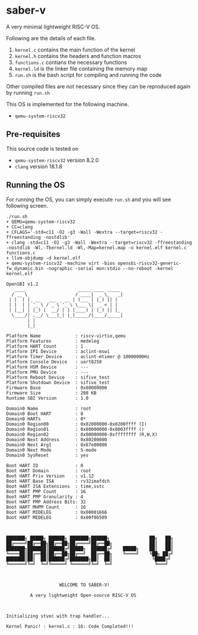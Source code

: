 # saber-v

A very minimal lightweight RISC-V OS.

Following are the details of each file.

1. `kernel.c` contains the main function of the kernel
2. `kernel.h` contains the headers and function macros
3. `functions.c` contians the necessary functions
4. `kernel.ld` is the linker file containing the memory map
5. `run.sh` is the bash script for compiling and running the code

Other compiled files are not necessary since they can be reproduced again by running `run.sh`

This OS is implemented for the following machine.

- `qemu-system-riscv32`

## Pre-requisites

This source code is tested on 

- `qemu-system-riscv32` version 8.2.0 
- `clang` version 18.1.8

## Running the OS

For running the OS, you can simply execute `run.sh` and you will see following screen.

```
./run.sh
+ QEMU=qemu-system-riscv32
+ CC=clang
+ CFLAGS='-std=c11 -O2 -g3 -Wall -Wextra --target=riscv32 -ffreestanding -nostdlib'
+ clang -std=c11 -O2 -g3 -Wall -Wextra --target=riscv32 -ffreestanding -nostdlib -Wl,-Tkernel.ld -Wl,-Map=kernel.map -o kernel.elf kernel.c functions.c
+ llvm-objdump -d kernel.elf
+ qemu-system-riscv32 -machine virt -bios opensbi-riscv32-generic-fw_dynamic.bin -nographic -serial mon:stdio --no-reboot -kernel kernel.elf

OpenSBI v1.2
   ____                    _____ ____ _____
  / __ \                  / ____|  _ \_   _|
 | |  | |_ __   ___ _ __ | (___ | |_) || |
 | |  | | '_ \ / _ \ '_ \ \___ \|  _ < | |
 | |__| | |_) |  __/ | | |____) | |_) || |_
  \____/| .__/ \___|_| |_|_____/|____/_____|
        | |
        |_|

Platform Name             : riscv-virtio,qemu
Platform Features         : medeleg
Platform HART Count       : 1
Platform IPI Device       : aclint-mswi
Platform Timer Device     : aclint-mtimer @ 10000000Hz
Platform Console Device   : uart8250
Platform HSM Device       : ---
Platform PMU Device       : ---
Platform Reboot Device    : sifive_test
Platform Shutdown Device  : sifive_test
Firmware Base             : 0x80000000
Firmware Size             : 208 KB
Runtime SBI Version       : 1.0

Domain0 Name              : root
Domain0 Boot HART         : 0
Domain0 HARTs             : 0*
Domain0 Region00          : 0x02000000-0x0200ffff (I)
Domain0 Region01          : 0x80000000-0x8003ffff ()
Domain0 Region02          : 0x00000000-0xffffffff (R,W,X)
Domain0 Next Address      : 0x80200000
Domain0 Next Arg1         : 0x87e00000
Domain0 Next Mode         : S-mode
Domain0 SysReset          : yes

Boot HART ID              : 0
Boot HART Domain          : root
Boot HART Priv Version    : v1.12
Boot HART Base ISA        : rv32imafdch
Boot HART ISA Extensions  : time,sstc
Boot HART PMP Count       : 16
Boot HART PMP Granularity : 4
Boot HART PMP Address Bits: 32
Boot HART MHPM Count      : 16
Boot HART MIDELEG         : 0x00001666
Boot HART MEDELEG         : 0x00f0b509



███████╗ █████╗ ██████╗ ███████╗██████╗               ██╗   ██╗
██╔════╝██╔══██╗██╔══██╗██╔════╝██╔══██╗              ██║   ██║
███████╗███████║██████╔╝█████╗  ██████╔╝    █████╗    ██║   ██║
╚════██║██╔══██║██╔══██╗██╔══╝  ██╔══██╗    ╚════╝    ╚██╗ ██╔╝
███████║██║  ██║██████╔╝███████╗██║  ██║               ╚████╔╝ 
╚══════╝╚═╝  ╚═╝╚═════╝ ╚══════╝╚═╝  ╚═╝                ╚═══╝  



                    WELCOME TO SABER-V!              

         A very lightweight Open-source RISC-V OS          



Initializing stvec with trap handler...

Kernel Panic! : kernel.c : 16: Code Completed!!!
```